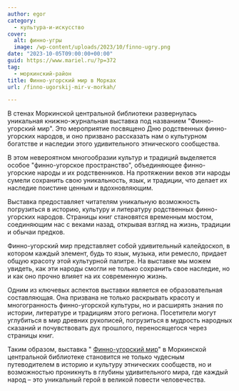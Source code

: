 ```yaml
---
author: egor
category:
  - культура-и-искусство
cover:
  alt: финно-угры
  image: /wp-content/uploads/2023/10/finno-ugry.png
date: "2023-10-05T09:00:00+00:00"
guid: https://www.mariel.ru/?p=372
tag:
  - моркинский-район
title: Финно-угорский мир в Морках
url: /finno-ugorskij-mir-v-morkah/

---
```

В стенах Моркинской центральной библиотеки развернулась уникальная книжно-журнальная выставка под названием "Финно-угорский мир". Это мероприятие посвящено Дню родственных финно-угорских народов, и оно призвано рассказать нам о культурном богатстве и наследии этого удивительного этнического сообщества.

В этом невероятном многообразии культур и традиций выделяется особое "финно-угорское пространство", объединяющее финно-угорские народы и их родственников. На протяжении веков эти народы сумели сохранить свою уникальность, язык, и традиции, что делает их наследие поистине ценным и вдохновляющим.

Выставка предоставляет читателям уникальную возможность погрузиться в историю, культуру и литературу родственных финно-угорских народов. Страницы книг становятся временным мостом, соединяющим нас с веками назад, открывая взгляд на жизнь, традиции и обычаи предков.

Финно-угорский мир представляет собой удивительный калейдоскоп, в котором каждый элемент, будь то язык, музыка, или ремесло, придает общую красоту этой культурной палитре. На выставке мы можем увидеть, как эти народы смогли не только сохранить свое наследие, но и как оно прочно влияет на их современную жизнь.

Одним из ключевых аспектов выставки является ее образовательная составляющая. Она призвана не только раскрывать красоту и многогранность финно-угорской культуры, но и расширять знания по истории, литературе и традициям этого региона. Посетители могут углубиться в мир древних рукописей, погрузиться в мудрость народных сказаний и почувствовать дух прошлого, переносящегося через страницы книг.

Таким образом, выставка " [Финно-угорский мир](/kraski-i-ritmy-finno-ugorii-vystavka-konczert/)" в Моркинской центральной библиотеке становится не только чудесным путеводителем в историю и культуру этнических сообществ, но и возможностью проникнуть в глубины удивительного мира, где каждый народ – это уникальный герой в великой повести человечества.
